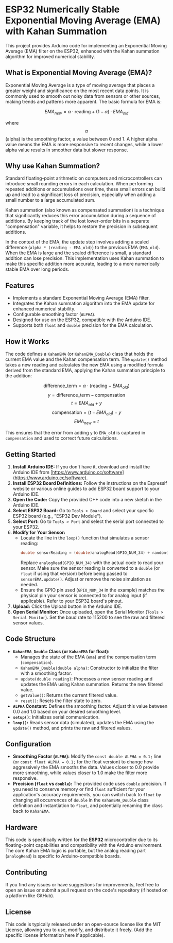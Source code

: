 # ESP32 Numerically Stable Exponential Moving Average (EMA) with Kahan Summation

This project provides Arduino code for implementing an Exponential Moving Average (EMA) filter on the ESP32, enhanced with the Kahan summation algorithm for improved numerical stability.

## What is Exponential Moving Average (EMA)?

Exponential Moving Average is a type of moving average that places a greater weight and significance on the most recent data points. It is commonly used to smooth out noisy data from sensors or other sources, making trends and patterns more apparent. The basic formula for EMA is:

$$EMA_{new} = \alpha \cdot \text{reading} + (1 - \alpha) \cdot EMA_{old}$$

where $$\alpha$$ (alpha) is the smoothing factor, a value between 0 and 1. A higher alpha value means the EMA is more responsive to recent changes, while a lower alpha value results in smoother data but slower response.

## Why use Kahan Summation?

Standard floating-point arithmetic on computers and microcontrollers can introduce small rounding errors in each calculation. When performing repeated additions or accumulations over time, these small errors can build up and lead to a significant loss of precision, especially when adding a small number to a large accumulated sum.

Kahan summation (also known as compensated summation) is a technique that significantly reduces this error accumulation during a sequence of additions. By keeping track of the lost lower-order bits in a separate "compensation" variable, it helps to restore the precision in subsequent additions.

In the context of the EMA, the update step involves adding a scaled difference (`alpha * (reading - EMA_old)`) to the previous EMA (`EMA_old`). When the EMA is large and the scaled difference is small, a standard addition can lose precision. This implementation uses Kahan summation to make this specific addition more accurate, leading to a more numerically stable EMA over long periods.

## Features

* Implements a standard Exponential Moving Average (EMA) filter.
* Integrates the Kahan summation algorithm into the EMA update for enhanced numerical stability.
* Configurable smoothing factor (`ALPHA`).
* Designed for use on the ESP32, compatible with the Arduino IDE.
* Supports both `float` and `double` precision for the EMA calculation.

## How it Works

The code defines a `KahanEMA` (or `KahanEMA_Double`) class that holds the current EMA value and the Kahan compensation term. The `update()` method takes a new reading and calculates the new EMA using a modified formula derived from the standard EMA, applying the Kahan summation principle to the addition:

$$ \text{difference\_term} = \alpha \cdot (\text{reading} - EMA_{old}) $$
$$ y = \text{difference\_term} - \text{compensation} $$
$$ t = EMA_{old} + y $$
$$ \text{compensation} = (t - EMA_{old}) - y $$
$$ EMA_{new} = t $$

This ensures that the error from adding `y` to `EMA_old` is captured in `compensation` and used to correct future calculations.

## Getting Started

1.  **Install Arduino IDE:** If you don't have it, download and install the Arduino IDE from [https://www.arduino.cc/software](https://www.arduino.cc/software).
2.  **Install ESP32 Board Definitions:** Follow the instructions on the Espressif website or various online guides to add ESP32 board support to your Arduino IDE.
3.  **Open the Code:** Copy the provided C++ code into a new sketch in the Arduino IDE.
4.  **Select ESP32 Board:** Go to `Tools > Board` and select your specific ESP32 board (e.g., "ESP32 Dev Module").
5.  **Select Port:** Go to `Tools > Port` and select the serial port connected to your ESP32.
6.  **Modify for Your Sensor:**
    * Locate the line in the `loop()` function that simulates a sensor reading:
        ```cpp
        double sensorReading = (double)analogRead(GPIO_NUM_34) + random(-100, 100) * 0.01; // Example with noise on GPIO 34
        ```
        Replace `analogRead(GPIO_NUM_34)` with the actual code to read your sensor. Make sure the sensor reading is converted to a `double` (or `float` if using that version) before being passed to `sensorEMA.update()`. Adjust or remove the noise simulation as needed.
    * Ensure the GPIO pin used (`GPIO_NUM_34` in the example) matches the physical pin your sensor is connected to for analog input (if applicable). Refer to your ESP32 board's pinout.
7.  **Upload:** Click the Upload button in the Arduino IDE.
8.  **Open Serial Monitor:** Once uploaded, open the Serial Monitor (`Tools > Serial Monitor`). Set the baud rate to 115200 to see the raw and filtered sensor values.

## Code Structure

* **`KahanEMA_Double` Class (or `KahanEMA` for float):**
    * Manages the state of the EMA (`ema`) and the compensation term (`compensation`).
    * `KahanEMA_Double(double alpha)`: Constructor to initialize the filter with a smoothing factor.
    * `update(double reading)`: Processes a new sensor reading and updates the EMA using Kahan summation. Returns the new filtered value.
    * `getValue()`: Returns the current filtered value.
    * `reset()`: Resets the filter state to zero.
* **`ALPHA` Constant:** Defines the smoothing factor. Adjust this value between 0.0 and 1.0 based on your desired smoothing level.
* **`setup()`:** Initializes serial communication.
* **`loop()`:** Reads sensor data (simulated), updates the EMA using the `update()` method, and prints the raw and filtered values.

## Configuration

* **Smoothing Factor (`ALPHA`):** Modify the `const double ALPHA = 0.1;` line (or `const float ALPHA = 0.1;` for the float version) to change how aggressively the EMA smooths the data. Values closer to 0.0 provide more smoothing, while values closer to 1.0 make the filter more responsive.
* **Precision (`float` vs `double`):** The provided code uses `double` precision. If you need to conserve memory or find `float` sufficient for your application's accuracy requirements, you can switch back to `float` by changing all occurrences of `double` in the `KahanEMA_Double` class definition and instantiation to `float`, and potentially renaming the class back to `KahanEMA`.

## Hardware

This code is specifically written for the **ESP32** microcontroller due to its floating-point capabilities and compatibility with the Arduino environment. The core Kahan EMA logic is portable, but the analog reading part (`analogRead`) is specific to Arduino-compatible boards.

## Contributing

If you find any issues or have suggestions for improvements, feel free to open an issue or submit a pull request on the code's repository (if hosted on a platform like GitHub).

## License

This code is typically released under an open-source license like the MIT License, allowing you to use, modify, and distribute it freely. (Add the specific license information here if applicable).
